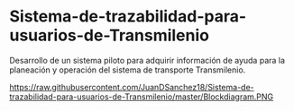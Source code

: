 # Sistema-de-trazabilidad-para-usuarios-de-Transmilenio
Desarrollo de un sistema piloto para adquirir información de ayuda para la planeación y operación del sistema de transporte Transmilenio.


https://raw.githubusercontent.com/JuanDSanchez18/Sistema-de-trazabilidad-para-usuarios-de-Transmilenio/master/Blockdiagram.PNG
